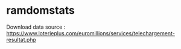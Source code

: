 # ramdomstats
Download data source : https://www.loterieplus.com/euromillions/services/telechargement-resultat.php

